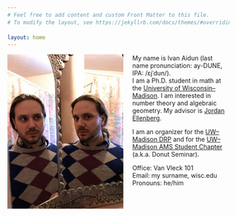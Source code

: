 ```yaml
---
# Feel free to add content and custom Front Matter to this file.
# To modify the layout, see https://jekyllrb.com/docs/themes/#overriding-theme-defaults

layout: home
---
```


<div>
<img src="IMG_2876.JPG" alt="Ivan Aidun" style="float:left; margin-right: 1.5em; height:350px; width:auto; object-fit:contain">
</div>

My name is Ivan Aidun (last name pronunciation: ay-DUNE, IPA: /ɛjˈdun/).  
I am a Ph.D. student in math at the [University of Wisconsin–Madison][uw-link]. I am interested in number theory and algebraic geometry. My advisor is [Jordan Ellenberg][ellenberg].

I am an organizer for the [UW–Madison DRP][drp] and for the [UW–Madison AMS Student Chapter][uw-ams] (a.k.a. Donut Seminar).

Office: Van Vleck 101  
Email: my surname, wisc.edu  
Pronouns: he/him

[uw-link]:https://math.wisc.edu/
[ellenberg]:https://www.jordanellenberg.com/
[drp]:https://wiki.math.wisc.edu/index.php/Directed_Reading_Program
[uw-ams]:https://wiki.math.wisc.edu/index.php/AMS_Student_Chapter_Seminar